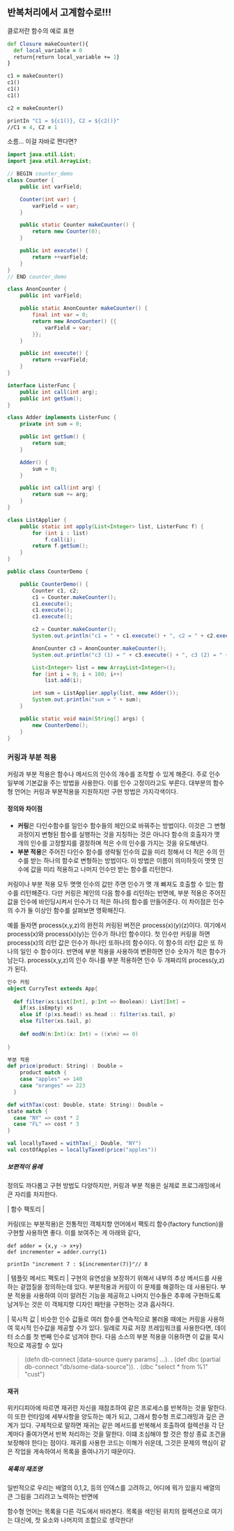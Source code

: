
## 반복처리에서 고계함수로!!!

클로저란 함수의 예로 표현
```clojure
def Closure makeCounter(){
  def local_variable = 0
  return{return local_variable += 1}
}

c1 = makeCounter()
c1()
c1()
c1()

c2 = makeCounter()

printIn "C1 = ${c1()}, C2 = ${c2()}"
//C1 = 4, C2 = 1
```

소름...
이걸 자바로 짠다면?

```java
import java.util.List;
import java.util.ArrayList;

// BEGIN counter_demo
class Counter {
    public int varField;

    Counter(int var) {
        varField = var;
    }

    public static Counter makeCounter() {
        return new Counter(0);
    }

    public int execute() {
        return ++varField;
    }
}
// END counter_demo

class AnonCounter {
    public int varField;

    public static AnonCounter makeCounter() {
        final int var = 0;
        return new AnonCounter() {{
            varField = var;
        }};
    }

    public int execute() {
        return ++varField;
    }
}

interface ListerFunc {
    public int call(int arg);
    public int getSum();
}

class Adder implements ListerFunc {
    private int sum = 0;

    public int getSum() {
        return sum;
    }

    Adder() {
        sum = 0;
    }

    public int call(int arg) {
        return sum += arg;
    }
}

class ListApplier {
    public static int apply(List<Integer> list, ListerFunc f) {
        for (int i : list)
            f.call(i);
        return f.getSum();
    }
}

public class CounterDemo {

    public CounterDemo() {
        Counter c1, c2;
        c1 = Counter.makeCounter();
        c1.execute();
        c1.execute();
        c1.execute();

        c2 = Counter.makeCounter();
        System.out.println("c1 = " + c1.execute() + ", c2 = " + c2.execute());

        AnonCounter c3 = AnonCounter.makeCounter();
        System.out.println("c3 (1) = " + c3.execute() + ", c3 (2) = " + c3.execute());

        List<Integer> list = new ArrayList<Integer>();
        for (int i = 0; i < 100; i++)
            list.add(i);

        int sum = ListApplier.apply(list, new Adder());
        System.out.println("sum = " + sum);
    }

    public static void main(String[] args) {
        new CounterDemo();
    }
}
```

### 커링과 부분 적용

커링과 부분 적용은 함수나 메서드의 인수의 개수를 조작할 수 있게 해준다. 주로 인수 일부에 기본값을 주는 방법을 사용한다. 이를 인수 고정이라고도 부른다. 대부분의 함수형 언어는 커링과 부분적용을 지원하지만 구현 방법은 가지각색이다.

#### 정의와 차이점
 * **커링**은 다인수함수를 일인수 함수들의 체인으로 바꿔주는 방법이다. 이것은 그 변형과정이지 변형된 함수를 실행하는 것을 지칭하는 것은 아니다 함수의 호출자가 몃 개의 인수를 고정할지를 결정하며 적은 수의 인수를 가지는 것을 유도해낸다.
 * **부분 적용**은 주어진 다인수 함수를 생략될 인수의 값을 미리 정해서 더 적은 수의 인수를 받는 하나의 함수로 변형하는 방법이다. 이 방법은 이름이 의미하듯이 몃몃 인수에 값을 미리 적용하고 나머지 인수만 받는 함수를 리턴한다.

 커링이나 부분 적용 모두 몃몃 인수의 값만 주면 인수가 몃 개 빠져도 호출할 수 있는 함수를 리턴해준다. 다만 커링은 체인의 다음 함수를 리턴하는 반면에, 부분 적용은 주어진 값을 인수에 바인딩시켜서 인수가 더 적은 하나의 함수를 만들어준다. 이 차이점은 인수의 수가 둘 이상인 함수를 살펴보면 명확해진다.

 예를 들자면 process(x,y,z)의 완전히 커링된 버전은 process(x)(y)(z)이다. 여기에서 process(x)와 process(x)(y)는 인수가 하나인 함수이다. 첫 인수만 커링을 하면 process(x)의 리턴 값은 인수가 하나인 또하나의 함수이다. 이 함수의 리턴 값은 또 하나의 일인 수 함수이다. 반면에 부분 적용을 사용하여 변환하면 인수 숫자가 적은 함수가 남는다. process(x,y,z)의 인수 하나를 부분 적용하면 인수 두 개짜리의 process(y,z)가 된다.

```scala
인수 커링
object CurryTest extends App{
  
  def filter(xs:List[Int], p:Int => Boolean): List[Int] =
    if(xs.isEmpty) xs
    else if (p(xs.head)) xs.head :: filter(xs.tail, p)
    else filter(xs.tail, p)
  
 	def modN(n:Int)(x: Int) = ((x%n) == 0)
 
}
```



```scala
부분 적용
def price(product: String) : Double =
	product match {
    case "apples" => 140
    case "oranges" => 223
  }

def withTax(cost: Double, state: String): Double =
state match {
  case "NY" => cost * 2
  case "FL" => cost * 3
}

val locallyTaxed = withTax(_: Double, "NY")
val costOfApples = locallyTaxed(price("apples"))
```




##### 보편적이 용례

정의도 까다롭고 구현 방법도 다양하지만, 커링과 부분 적용은 실제로 프로그래밍에서 큰 자리를 차지한다.

| 함수 팩토리 |

커링(또는 부분적용)은 전통적인 객체지향 언어에서 팩토리 함수(factory function)을 구현할 사용하면 좋다. 이를 보여주는 게 아래와 같다,

```
def adder = {x,y -> x+y}
def incrementer = adder.curry(1)

printIn "increment 7 : ${incrementer(7)}"// 8
```

| 템플릿 메서드 팩토리 |
구현의 유연성을 보장하기 위해서 내부의 추상 메서드를 사용하는 겉껍질을 정의하는데 있다. 부분적용과 커링이 이 문제를 해결하는 데 사용된다. 부분 적용을 사용하여 이미 알려진 기능을 제공하고 나머지 인수들은 추후에 구현하도록 남겨두는 것은 이 객체지향 디자인 패턴을 구현하는 것과 흡사하다.

| 묵시적 값 |
비슷한 인수 값들로 여러 함수를 연속적으로 불러올 때에는 커링을 사용하여 묵시적 인수값을 제공할 수가 있다. 일례로 자료 저장 프레임워크를 사용한다면, 데이터 소스를 첫 번째 인수로 넘겨야 한다. 다음 소스의 부분 적용을 이용하면 이 값을 묵시적으로 제공할 수 있다

>(defn db-connect [data-source query params]
  ...).
  .
  (def dbc (partial db-connect "db/some-data-source")).
  .
  (dbc "select * from %1" "cust")

#### 재귀

위키디피아에 따르면 재귀란 자신을 재참조하여 같은 프로세스를 반복하는 것을 말한다. 이 또한 런타임에 세부사항을 양도하는 예가 되고, 그래서 함수형 프로그래밍과 깊은 관계가 있다. 구체적으로 말하면 재귀는 같은 메서드를 반복해서 호출하여 컬렉션을 각 단계마다 줄여가면서 반복 처리하는 것을 말한다. 이떄 조심해야 할 것은 항상 종료 조건을 보장해야 한다는 점이다. 재귀를 사용한 코드는 이해가 쉬운데, 그것은 문제의 핵심이 같은 작업을 게속하여서 목록을 줄여나가기 때문이다.

##### 목록의 재조명

일반적으로 우리는 배열의 0,1,2, 등의 인덱스를 고려하고, 어디에 뭐가 있을지 배열의 큰 그림을 그리려고 노력하는 반면에

함수형 언어는 목록을 다른 각도에서 바라본다. 목록을 색인된 위치의 컬렉션으로 여기는 대신에, 첫 요소와 나머지의 조합으로 생각한다!
